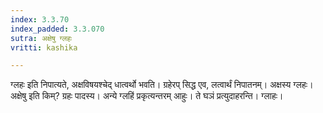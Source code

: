 ```yaml
---
index: 3.3.70
index_padded: 3.3.070
sutra: अक्षेषु ग्लहः
vritti: kashika

---
```

ग्लहः इति निपात्यते, अक्षविषयश्चेद् धात्वर्थो भवति। ग्रहेरप् सिद्ध एव, लत्वार्थं निपातनम्। अक्षस्य ग्लहः। अक्षेषु इति किम्? ग्रहः पादस्य। अन्ये ग्लहिं प्रकृत्यन्तरम् आहुः। ते घञं प्रत्युदाहरन्ति। ग्लाहः।